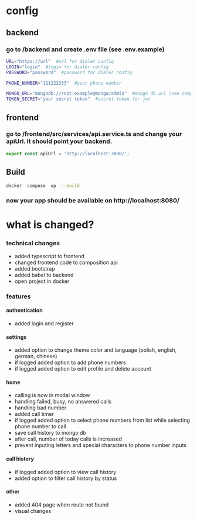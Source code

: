 # config

## backend

### go to /backend and create .env file (see .env.example)

```bash
URL="https://url"  #url for dialer config
LOGIN="login"  #login for dialer config
PASSWORD="password"  #password for dialer config

PHONE_NUMBER="111222333"  #your phone number

MONGO_URL="mongodb://root:example@mongo/admin"  #mongo db url (see compose.yaml)
TOKEN_SECRET="your secret token"  #secret token for jwt
```

## frontend

### go to /frontend/src/services/api.service.ts and change your apiUrl. It should point your backend.

```js
export const apiUrl = 'http://localhost:3000/';
```

## Build

```bash
docker  compose  up  --build
```

### now your app should be available on http://localhost:8080/

# what is changed?

### technical changes

- added typescript to frontend
- changed frontend code to composition api
- added bootstrap
- added babel to backend
- open project in docker

### features

#### authentication

- added login and register

#### settings

- added option to change theme color and language (polish, english, german, chinese)
- if logged added option to add phone numbers
- if logged added option to edit profile and delete account

#### home

- calling is now in modal window
- handling failed, busy, no answered calls
- handling bad number
- added call timer
- if logged added option to select phone numbers from list while selecting phone number to call
- save call history to mongo db
- after call, number of today calls is increased
- prevent inputing letters and special characters to phone number inputs

#### call history

- if logged added option to view call history
- added option to filter call history by status

#### other

- added 404 page when route not found
- visual changes
